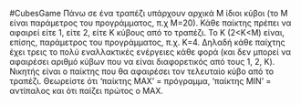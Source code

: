 #CubesGame
Πάνω σε ένα τραπέζι υπάρχουν αρχικά Μ ίδιοι κύβοι (το Μ είναι παράμετρος του προγράμματος, π.χ Μ=20). 
Κάθε παίκτης πρέπει να αφαιρεί είτε 1, είτε 2, είτε Κ κύβους από το τραπέζι. Το Κ (2<Κ<Μ) είναι, επίσης, παράμετρος του προγράμματος, π.χ. Κ=4. Δηλαδή κάθε παίχτης έχει τρεις το πολύ εναλλακτικές ενέργειες κάθε φορά (και δεν μπορεί να αφαιρέσει αριθμό κύβων που να είναι διαφορετικός από τους 1, 2, K).
Νικητής είναι ο παίκτης που θα αφαιρέσει τον τελευταίο κύβο από το τραπέζι.
Θεωρείστε ότι ‘παίκτης ΜΑΧ’ = πρόγραμμα, ‘παίκτης ΜΙΝ’ = αντίπαλος και ότι παίζει πρώτος ο ΜΑΧ. 
